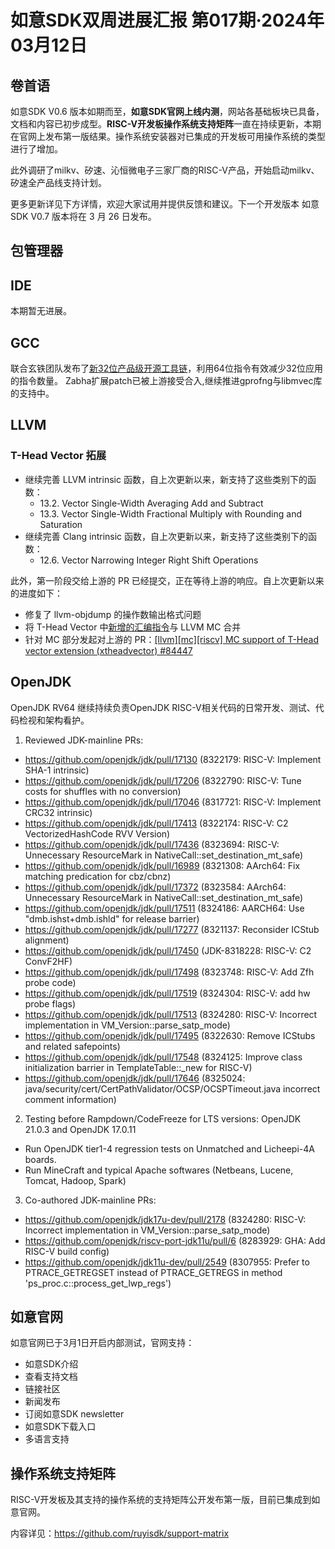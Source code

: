 # 如意SDK双周进展汇报  第017期·2024年03月12日

## 卷首语

如意SDK V0.6 版本如期而至，**如意SDK官网上线内测**，网站各基础板块已具备，文档和内容已初步成型。**RISC-V开发板操作系统支持矩阵**一直在持续更新，本期在官网上发布第一版结果。操作系统安装器对已集成的开发板可用操作系统的类型进行了增加。

此外调研了milkv、矽速、沁恒微电子三家厂商的RISC-V产品，开始启动milkv、矽速全产品线支持计划。

更多更新详见下方详情，欢迎大家试用并提供反馈和建议。下一个开发版本 如意SDK V0.7 版本将在 3 月 26 日发布。

## 包管理器

## IDE

本期暂无进展。

## GCC

联合玄铁团队发布了[新32位产品级开源工具链](https://mp.weixin.qq.com/s/argIGP4_rUKDm9IRIB-YTg)，利用64位指令有效减少32位应用的指令数量。
Zabha扩展patch已被上游接受合入,继续推进gprofng与libmvec库的支持中。

## LLVM

### T-Head Vector 拓展

- 继续完善 LLVM intrinsic 函数，自上次更新以来，新支持了这些类别下的函数：
  - 13.2. Vector Single-Width Averaging Add and Subtract
  - 13.3. Vector Single-Width Fractional Multiply with Rounding and Saturation
- 继续完善 Clang intrinsic 函数，自上次更新以来，新支持了这些类别下的函数：
  - 12.6. Vector Narrowing Integer Right Shift Operations

此外，第一阶段交给上游的 PR 已经提交，正在等待上游的响应。自上次更新以来的进度如下：

- 修复了 llvm-objdump 的操作数输出格式问题
- 将 T-Head Vector 中[新增的汇编指令](https://github.com/T-head-Semi/thead-extension-spec/blob/master/xtheadvector.adoc)与 LLVM MC 合并
- 针对 MC 部分发起对上游的 PR：[[llvm][mc][riscv] MC support of T-Head vector extension (xtheadvector) #84447](https://github.com/llvm/llvm-project/pull/84447)

## OpenJDK

OpenJDK RV64 继续持续负责OpenJDK RISC-V相关代码的日常开发、测试、代码检视和架构看护。

1. Reviewed JDK-mainline PRs:

- https://github.com/openjdk/jdk/pull/17130 (8322179: RISC-V: Implement SHA-1 intrinsic)
- https://github.com/openjdk/jdk/pull/17206 (8322790: RISC-V: Tune costs for shuffles with no conversion)
- https://github.com/openjdk/jdk/pull/17046 (8317721: RISC-V: Implement CRC32 intrinsic)
- https://github.com/openjdk/jdk/pull/17413 (8322174: RISC-V: C2 VectorizedHashCode RVV Version)
- https://github.com/openjdk/jdk/pull/17436 (8323694: RISC-V: Unnecessary ResourceMark in NativeCall::set_destination_mt_safe)
- https://github.com/openjdk/jdk/pull/16989 (8321308: AArch64: Fix matching predication for cbz/cbnz)
- https://github.com/openjdk/jdk/pull/17372 (8323584: AArch64: Unnecessary ResourceMark in NativeCall::set_destination_mt_safe)
- https://github.com/openjdk/jdk/pull/17511 (8324186: AARCH64: Use "dmb.ishst+dmb.ishld" for release barrier)
- https://github.com/openjdk/jdk/pull/17277 (8321137: Reconsider ICStub alignment)
- https://github.com/openjdk/jdk/pull/17450 (JDK-8318228: RISC-V: C2 ConvF2HF)
- https://github.com/openjdk/jdk/pull/17498 (8323748: RISC-V: Add Zfh probe code)
- https://github.com/openjdk/jdk/pull/17519 (8324304: RISC-V: add hw probe flags)
- https://github.com/openjdk/jdk/pull/17513 (8324280: RISC-V: Incorrect implementation in VM_Version::parse_satp_mode)
- https://github.com/openjdk/jdk/pull/17495 (8322630: Remove ICStubs and related safepoints)
- https://github.com/openjdk/jdk/pull/17548 (8324125: Improve class initialization barrier in TemplateTable::_new for RISC-V)
- https://github.com/openjdk/jdk/pull/17646 (8325024: java/security/cert/CertPathValidator/OCSP/OCSPTimeout.java incorrect comment information)

2. Testing before Rampdown/CodeFreeze for LTS versions: OpenJDK 21.0.3 and OpenJDK 17.0.11

- Run OpenJDK tier1-4 regression tests on Unmatched and Licheepi-4A boards.
- Run MineCraft and typical Apache softwares (Netbeans, Lucene, Tomcat, Hadoop, Spark)

3. Co-authored JDK-mainline PRs:

- https://github.com/openjdk/jdk17u-dev/pull/2178 (8324280: RISC-V: Incorrect implementation in VM_Version::parse_satp_mode)
- https://github.com/openjdk/riscv-port-jdk11u/pull/6 (8283929: GHA: Add RISC-V build config)
- https://github.com/openjdk/jdk11u-dev/pull/2549 (8307955: Prefer to PTRACE_GETREGSET instead of PTRACE_GETREGS in method 'ps_proc.c::process_get_lwp_regs')

## 如意官网

如意官网已于3月1日开启内部测试，官网支持：

* 如意SDK介绍
* 查看支持文档
* 链接社区
* 新闻发布
* 订阅如意SDK newsletter
* 如意SDK下载入口
* 多语言支持


## 操作系统支持矩阵

RISC-V开发板及其支持的操作系统的支持矩阵公开发布第一版，目前已集成到如意官网。

内容详见：https://github.com/ruyisdk/support-matrix
